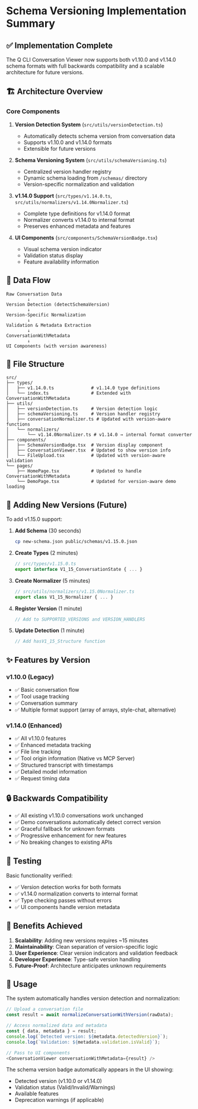 # Schema Versioning Implementation Summary

## ✅ Implementation Complete

The Q CLI Conversation Viewer now supports both v1.10.0 and v1.14.0 schema formats with full backwards compatibility and a scalable architecture for future versions.

## 🏗️ Architecture Overview

### Core Components

1. **Version Detection System** (`src/utils/versionDetection.ts`)
   - Automatically detects schema version from conversation data
   - Supports v1.10.0 and v1.14.0 formats
   - Extensible for future versions

2. **Schema Versioning System** (`src/utils/schemaVersioning.ts`)
   - Centralized version handler registry
   - Dynamic schema loading from `/schemas/` directory
   - Version-specific normalization and validation

3. **v1.14.0 Support** (`src/types/v1.14.0.ts`, `src/utils/normalizers/v1.14.0Normalizer.ts`)
   - Complete type definitions for v1.14.0 format
   - Normalizer converts v1.14.0 to internal format
   - Preserves enhanced metadata and features

4. **UI Components** (`src/components/SchemaVersionBadge.tsx`)
   - Visual schema version indicator
   - Validation status display
   - Feature availability information

## 🔄 Data Flow

```
Raw Conversation Data
        ↓
Version Detection (detectSchemaVersion)
        ↓
Version-Specific Normalization
        ↓
Validation & Metadata Extraction
        ↓
ConversationWithMetadata
        ↓
UI Components (with version awareness)
```

## 📁 File Structure

```
src/
├── types/
│   ├── v1.14.0.ts              # v1.14.0 type definitions
│   └── index.ts                # Extended with ConversationWithMetadata
├── utils/
│   ├── versionDetection.ts     # Version detection logic
│   ├── schemaVersioning.ts     # Version handler registry
│   ├── conversationNormalizer.ts # Updated with version-aware functions
│   └── normalizers/
│       └── v1.14.0Normalizer.ts # v1.14.0 → internal format converter
├── components/
│   ├── SchemaVersionBadge.tsx  # Version display component
│   ├── ConversationViewer.tsx  # Updated to show version info
│   └── FileUpload.tsx          # Updated with version-aware validation
└── pages/
    ├── HomePage.tsx            # Updated to handle ConversationWithMetadata
    └── DemoPage.tsx            # Updated for version-aware demo loading
```

## 🚀 Adding New Versions (Future)

To add v1.15.0 support:

1. **Add Schema** (30 seconds)
   ```bash
   cp new-schema.json public/schemas/v1.15.0.json
   ```

2. **Create Types** (2 minutes)
   ```typescript
   // src/types/v1.15.0.ts
   export interface V1_15_ConversationState { ... }
   ```

3. **Create Normalizer** (5 minutes)
   ```typescript
   // src/utils/normalizers/v1.15.0Normalizer.ts
   export class V1_15_Normalizer { ... }
   ```

4. **Register Version** (1 minute)
   ```typescript
   // Add to SUPPORTED_VERSIONS and VERSION_HANDLERS
   ```

5. **Update Detection** (1 minute)
   ```typescript
   // Add hasV1_15_Structure function
   ```

## ✨ Features by Version

### v1.10.0 (Legacy)
- ✅ Basic conversation flow
- ✅ Tool usage tracking
- ✅ Conversation summary
- ✅ Multiple format support (array of arrays, style-chat, alternative)

### v1.14.0 (Enhanced)
- ✅ All v1.10.0 features
- ✅ Enhanced metadata tracking
- ✅ File line tracking
- ✅ Tool origin information (Native vs MCP Server)
- ✅ Structured transcript with timestamps
- ✅ Detailed model information
- ✅ Request timing data

## 🔒 Backwards Compatibility

- ✅ All existing v1.10.0 conversations work unchanged
- ✅ Demo conversations automatically detect correct version
- ✅ Graceful fallback for unknown formats
- ✅ Progressive enhancement for new features
- ✅ No breaking changes to existing APIs

## 🧪 Testing

Basic functionality verified:
- ✅ Version detection works for both formats
- ✅ v1.14.0 normalization converts to internal format
- ✅ Type checking passes without errors
- ✅ UI components handle version metadata

## 🎯 Benefits Achieved

1. **Scalability**: Adding new versions requires ~15 minutes
2. **Maintainability**: Clean separation of version-specific logic
3. **User Experience**: Clear version indicators and validation feedback
4. **Developer Experience**: Type-safe version handling
5. **Future-Proof**: Architecture anticipates unknown requirements

## 🔧 Usage

The system automatically handles version detection and normalization:

```typescript
// Upload a conversation file
const result = await normalizeConversationWithVersion(rawData);

// Access normalized data and metadata
const { data, metadata } = result;
console.log(`Detected version: ${metadata.detectedVersion}`);
console.log(`Validation: ${metadata.validation.isValid}`);

// Pass to UI components
<ConversationViewer conversationWithMetadata={result} />
```

The schema version badge automatically appears in the UI showing:
- Detected version (v1.10.0 or v1.14.0)
- Validation status (Valid/Invalid/Warnings)
- Available features
- Deprecation warnings (if applicable)

